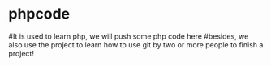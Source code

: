 # phpcode
#It is used to learn php, we will push some php code here
#besides, we also use the project to learn how to use git by two or more people to finish a project!
